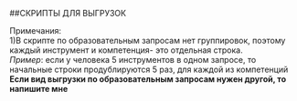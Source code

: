 
##СКРИПТЫ ДЛЯ ВЫГРУЗОК

Примечания:\
1)В скрипте по образовательным запросам нет группировок, поэтому каждый инструмент и компетенция- это отдельная строка.\
*Пример*: если у человека 5 инструментов в одном запросе, то начальные строки продублируются 5 раз, для каждой из компетенций\
**Если вид выгрузки по образовательным запросам нужен другой, то напишите мне**
